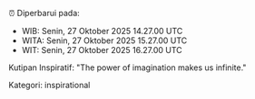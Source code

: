 ⏰ Diperbarui pada:
- WIB: Senin, 27 Oktober 2025 14.27.00 UTC
- WITA: Senin, 27 Oktober 2025 15.27.00 UTC
- WIT: Senin, 27 Oktober 2025 16.27.00 UTC

Kutipan Inspiratif:
"The power of imagination makes us infinite."


Kategori: inspirational

